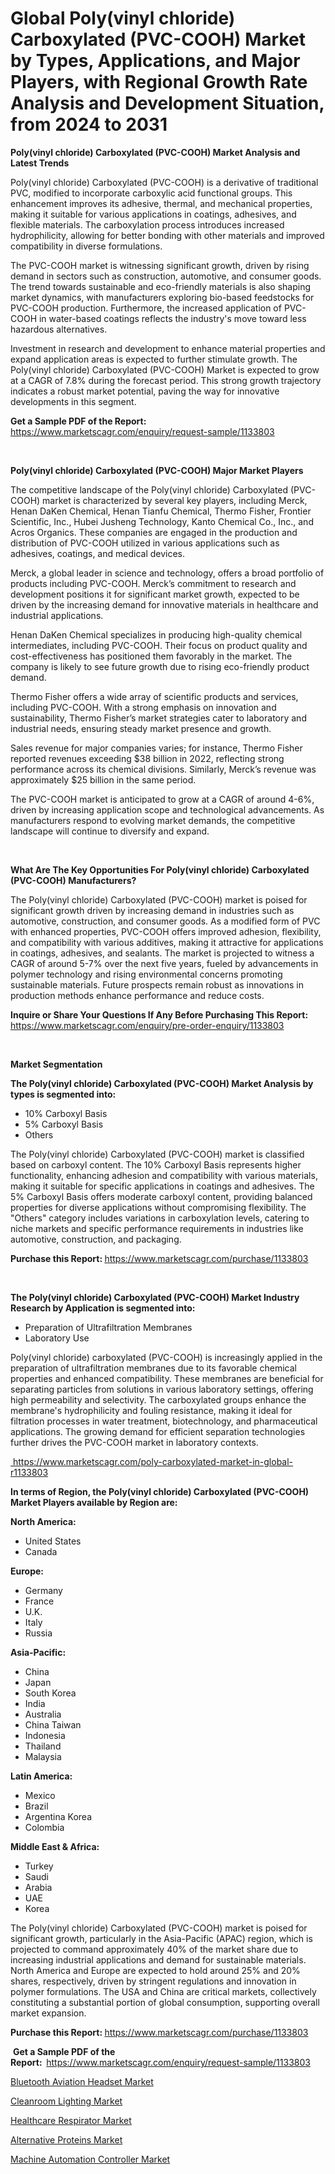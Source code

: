 <p><h1>Global Poly(vinyl chloride) Carboxylated (PVC-COOH) Market by Types, Applications, and Major Players, with Regional Growth Rate Analysis and Development Situation, from 2024 to 2031</h1></p><p><strong>Poly(vinyl chloride) Carboxylated (PVC-COOH) Market Analysis and Latest Trends</strong></p>
<p><p>Poly(vinyl chloride) Carboxylated (PVC-COOH) is a derivative of traditional PVC, modified to incorporate carboxylic acid functional groups. This enhancement improves its adhesive, thermal, and mechanical properties, making it suitable for various applications in coatings, adhesives, and flexible materials. The carboxylation process introduces increased hydrophilicity, allowing for better bonding with other materials and improved compatibility in diverse formulations.</p><p>The PVC-COOH market is witnessing significant growth, driven by rising demand in sectors such as construction, automotive, and consumer goods. The trend towards sustainable and eco-friendly materials is also shaping market dynamics, with manufacturers exploring bio-based feedstocks for PVC-COOH production. Furthermore, the increased application of PVC-COOH in water-based coatings reflects the industry's move toward less hazardous alternatives.</p><p>Investment in research and development to enhance material properties and expand application areas is expected to further stimulate growth. The Poly(vinyl chloride) Carboxylated (PVC-COOH) Market is expected to grow at a CAGR of 7.8% during the forecast period. This strong growth trajectory indicates a robust market potential, paving the way for innovative developments in this segment.</p></p>
<p><strong>Get a Sample PDF of the Report:&nbsp;</strong> <a href="https://www.marketscagr.com/enquiry/request-sample/1133803?utm_campaign=1197&utm_medium=2&utm_source=Github&utm_content=ia&utm_term=18122024&utm_id=polyvinyl-chloride-carboxylated-pvc-cooh">https://www.marketscagr.com/enquiry/request-sample/1133803</a></p>
<p>&nbsp;</p>
<p><strong>Poly(vinyl chloride) Carboxylated (PVC-COOH) Major Market Players</strong></p>
<p><p>The competitive landscape of the Poly(vinyl chloride) Carboxylated (PVC-COOH) market is characterized by several key players, including Merck, Henan DaKen Chemical, Henan Tianfu Chemical, Thermo Fisher, Frontier Scientific, Inc., Hubei Jusheng Technology, Kanto Chemical Co., Inc., and Acros Organics. These companies are engaged in the production and distribution of PVC-COOH utilized in various applications such as adhesives, coatings, and medical devices.</p><p>Merck, a global leader in science and technology, offers a broad portfolio of products including PVC-COOH. Merck’s commitment to research and development positions it for significant market growth, expected to be driven by the increasing demand for innovative materials in healthcare and industrial applications.</p><p>Henan DaKen Chemical specializes in producing high-quality chemical intermediates, including PVC-COOH. Their focus on product quality and cost-effectiveness has positioned them favorably in the market. The company is likely to see future growth due to rising eco-friendly product demand.</p><p>Thermo Fisher offers a wide array of scientific products and services, including PVC-COOH. With a strong emphasis on innovation and sustainability, Thermo Fisher’s market strategies cater to laboratory and industrial needs, ensuring steady market presence and growth.</p><p>Sales revenue for major companies varies; for instance, Thermo Fisher reported revenues exceeding $38 billion in 2022, reflecting strong performance across its chemical divisions. Similarly, Merck’s revenue was approximately $25 billion in the same period.</p><p>The PVC-COOH market is anticipated to grow at a CAGR of around 4-6%, driven by increasing application scope and technological advancements. As manufacturers respond to evolving market demands, the competitive landscape will continue to diversify and expand.</p></p>
<p>&nbsp;</p>
<p><strong>What Are The Key Opportunities For Poly(vinyl chloride) Carboxylated (PVC-COOH) Manufacturers?</strong></p>
<p><p>The Poly(vinyl chloride) Carboxylated (PVC-COOH) market is poised for significant growth driven by increasing demand in industries such as automotive, construction, and consumer goods. As a modified form of PVC with enhanced properties, PVC-COOH offers improved adhesion, flexibility, and compatibility with various additives, making it attractive for applications in coatings, adhesives, and sealants. The market is projected to witness a CAGR of around 5-7% over the next five years, fueled by advancements in polymer technology and rising environmental concerns promoting sustainable materials. Future prospects remain robust as innovations in production methods enhance performance and reduce costs.</p></p>
<p><strong>Inquire or Share Your Questions If Any Before Purchasing This Report:</strong> <a href="https://www.marketscagr.com/enquiry/pre-order-enquiry/1133803?utm_campaign=1197&utm_medium=2&utm_source=Github&utm_content=ia&utm_term=18122024&utm_id=polyvinyl-chloride-carboxylated-pvc-cooh">https://www.marketscagr.com/enquiry/pre-order-enquiry/1133803</a></p>
<p>&nbsp;</p>
<p><strong>Market Segmentation</strong></p>
<p><strong>The Poly(vinyl chloride) Carboxylated (PVC-COOH) Market Analysis by types is segmented into:</strong></p>
<p><ul><li>10% Carboxyl Basis</li><li>5% Carboxyl Basis</li><li>Others</li></ul></p>
<p><p>The Poly(vinyl chloride) Carboxylated (PVC-COOH) market is classified based on carboxyl content. The 10% Carboxyl Basis represents higher functionality, enhancing adhesion and compatibility with various materials, making it suitable for specific applications in coatings and adhesives. The 5% Carboxyl Basis offers moderate carboxyl content, providing balanced properties for diverse applications without compromising flexibility. The "Others" category includes variations in carboxylation levels, catering to niche markets and specific performance requirements in industries like automotive, construction, and packaging.</p></p>
<p><strong>Purchase this Report:&nbsp;</strong><a href="https://www.marketscagr.com/purchase/1133803?utm_campaign=1197&utm_medium=2&utm_source=Github&utm_content=ia&utm_term=18122024&utm_id=polyvinyl-chloride-carboxylated-pvc-cooh">https://www.marketscagr.com/purchase/1133803</a></p>
<p>&nbsp;</p>
<p><strong>The Poly(vinyl chloride) Carboxylated (PVC-COOH) Market Industry Research by Application is segmented into:</strong></p>
<p><ul><li>Preparation of Ultrafiltration Membranes</li><li>Laboratory Use</li></ul></p>
<p><p>Poly(vinyl chloride) carboxylated (PVC-COOH) is increasingly applied in the preparation of ultrafiltration membranes due to its favorable chemical properties and enhanced compatibility. These membranes are beneficial for separating particles from solutions in various laboratory settings, offering high permeability and selectivity. The carboxylated groups enhance the membrane's hydrophilicity and fouling resistance, making it ideal for filtration processes in water treatment, biotechnology, and pharmaceutical applications. The growing demand for efficient separation technologies further drives the PVC-COOH market in laboratory contexts.</p></p>
<p><a href="https://www.marketscagr.com/poly-carboxylated-market-in-global-r1133803?utm_campaign=1197&utm_medium=2&utm_source=Github&utm_content=ia&utm_term=18122024&utm_id=polyvinyl-chloride-carboxylated-pvc-cooh">&nbsp;https://www.marketscagr.com/poly-carboxylated-market-in-global-r1133803</a></p>
<p><strong>In terms of Region, the Poly(vinyl chloride) Carboxylated (PVC-COOH) Market Players available by Region are:</strong></p>
<p>
    <p> <strong> North America: </strong>
        <ul>
            <li>United States</li>
            <li>Canada</li>
        </ul>
        </p> 
    <p> <strong> Europe: </strong>
        <ul>
            <li>Germany</li>
            <li>France</li>
            <li>U.K.</li>
            <li>Italy</li>
            <li>Russia</li>
        </ul>
        </p> 
    <p> <strong> Asia-Pacific: </strong>
        <ul>
            <li>China</li>
            <li>Japan</li>
            <li>South Korea</li>
            <li>India</li>
            <li>Australia</li>
            <li>China Taiwan</li>
            <li>Indonesia</li>
            <li>Thailand</li>
            <li>Malaysia</li>
        </ul>
        </p> 
    <p> <strong> Latin America: </strong>
        <ul>
            <li>Mexico</li>
            <li>Brazil</li>
            <li>Argentina Korea</li>
            <li>Colombia</li>
        </ul>
        </p> 
    <p> <strong> Middle East & Africa: </strong>
        <ul>
            <li>Turkey</li>
            <li>Saudi</li>
            <li>Arabia</li>
            <li>UAE</li>
            <li>Korea</li>
        </ul>
    </p>
    </p>
<p><p>The Poly(vinyl chloride) Carboxylated (PVC-COOH) market is poised for significant growth, particularly in the Asia-Pacific (APAC) region, which is projected to command approximately 40% of the market share due to increasing industrial applications and demand for sustainable materials. North America and Europe are expected to hold around 25% and 20% shares, respectively, driven by stringent regulations and innovation in polymer formulations. The USA and China are critical markets, collectively constituting a substantial portion of global consumption, supporting overall market expansion.</p></p>
<p><strong>Purchase this Report: </strong><a href="https://www.marketscagr.com/purchase/1133803?utm_campaign=1197&utm_medium=2&utm_source=Github&utm_content=ia&utm_term=18122024&utm_id=polyvinyl-chloride-carboxylated-pvc-cooh">https://www.marketscagr.com/purchase/1133803</a></p>
<p>&nbsp;<strong>Get a Sample PDF of the Report:&nbsp;&nbsp;</strong><a href="https://www.marketscagr.com/enquiry/request-sample/1133803?utm_campaign=1197&utm_medium=2&utm_source=Github&utm_content=ia&utm_term=18122024&utm_id=polyvinyl-chloride-carboxylated-pvc-cooh">https://www.marketscagr.com/enquiry/request-sample/1133803</a></p>
<p><strong></strong></p>
<p><p><a href="https://www.linkedin.com/pulse/qualitative-quantitative-insights-bluetooth-aviation-headset-iszhf?utm_campaign=1197&utm_medium=2&utm_source=Github&utm_content=ia&utm_term=18122024&utm_id=polyvinyl-chloride-carboxylated-pvc-cooh">Bluetooth Aviation Headset Market</a></p><p><a href="https://www.linkedin.com/pulse/rapid-growth-global-cleanroom-lighting-market-cagr-7wbqe?utm_campaign=1197&utm_medium=2&utm_source=Github&utm_content=ia&utm_term=18122024&utm_id=polyvinyl-chloride-carboxylated-pvc-cooh">Cleanroom Lighting Market</a></p><p><a href="https://www.linkedin.com/pulse/stakeholders-can-gain-insights-healthcare-respirator-market-6arlf?utm_campaign=1197&utm_medium=2&utm_source=Github&utm_content=ia&utm_term=18122024&utm_id=polyvinyl-chloride-carboxylated-pvc-cooh">Healthcare Respirator Market</a></p><p><a href="https://www.linkedin.com/pulse/alternative-proteins-market-size-forecasted-63-cagr-from-dqyff?utm_campaign=1197&utm_medium=2&utm_source=Github&utm_content=ia&utm_term=18122024&utm_id=polyvinyl-chloride-carboxylated-pvc-cooh">Alternative Proteins Market</a></p><p><a href="https://www.linkedin.com/pulse/insights-machine-automation-controller-market-analysis-growth-goxdf?utm_campaign=1197&utm_medium=2&utm_source=Github&utm_content=ia&utm_term=18122024&utm_id=polyvinyl-chloride-carboxylated-pvc-cooh">Machine Automation Controller Market</a></p></p>
